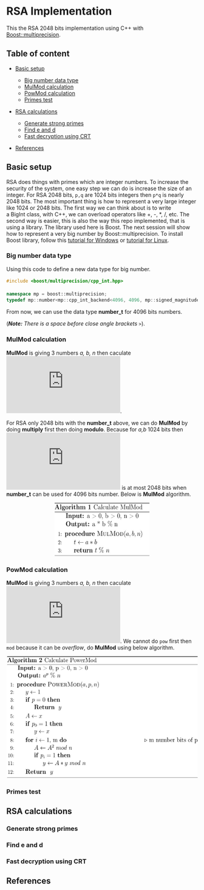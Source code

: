 # RSA Implementation

This the RSA 2048 bits implementation using C++ with [Boost::multiprecision](https://www.boost.org/doc/libs/1_72_0/libs/multiprecision/doc/html/index.html).

## Table of content
- [Basic setup](#basic-setup)
    - [Big number data type](#big-number-data-type)
    - [MulMod calculation](#mulmod-calculation)
    - [PowMod calculation](#powmod-calculation)
    - [Primes test](#primes-test)

- [RSA calculations](#rsa-calculations)
	- [Generate strong primes](#generate-strong-primes)
	- [Find e and d](#find-e-and-d)
	- [Fast decryption using CRT](#fast-decryption-using-crt)
- [References](#references)

## Basic setup

RSA does things with primes which are integer numbers. To increase the security of the system, one easy step we can do is increase the size of an integer. For RSA 2048 bits, `p,q` are 1024 bits integers then `p*q` is nearly 2048 bits. The most important thing is how to represent a very large integer like 1024 or 2048 bits. The first way we can think about is to write a BigInt class, with C++, we can overload operators like +, -, \*, /, etc. The second way is easier, this is also the way this repo implemented, that is using a library. The library used here is Boost. The next session will show how to represent a very big number by Boost::multiprecision. To install Boost library, follow this [tutorial for Windows](https://https://tomkoos.github.io/cpp/boost-vs.html) or [tutorial for Linux](https://onethinglab.com/2019/01/30/how-to-install-latest-boost-library-on-ubuntu/).

### Big number data type
Using this code to define a new data type for big number.
````C++
#include <boost/multiprecision/cpp_int.hpp>

namespace mp = boost::multiprecision;
typedef mp::number<mp::cpp_int_backend<4096, 4096, mp::signed_magnitude, mp::unchecked, void> >  number_t; // int4096_t
````
From now, we can use the data type **number_t** for 4096 bits numbers.

(***Note:*** *There is a space before close angle brackets* `>`).
### MulMod calculation
**MulMod** is giving 3 numbers *a, b, n* then caculate ![mulmod](https://latex.codecogs.com/gif.latex?a*b%25n).

For RSA only 2048 bits with the **number_t** above, we can do **MulMod** by doing **multiply** first then doing **modulo**. Because for *a,b* 1024 bits then ![amulb](https://latex.codecogs.com/gif.latex?a*b) is at most 2048 bits when **number_t** can be used for 4096 bits number. Below is **MulMod** algorithm.

<p align="center">
  <img alt="drawing" width="250" height="140" src="./Images/mulmod_alg.jpg" />
</p>


### PowMod calculation
**MulMod** is giving 3 numbers *a, b, n* then caculate ![powmod](https://latex.codecogs.com/gif.latex?a%5Eb%25n).
We cannot do `pow` first then `mod` because it can be *overflow*, do **MulMod** using below algorithm.

<p align="center">
  <img alt="drawing" width="550" height="320" src="./Images/powmod_alg.jpg" />
</p>

### Primes test
## RSA calculations
### Generate strong primes
### Find e and d
### Fast decryption using CRT
## References

